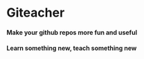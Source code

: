 # Giteacher

#### Make your github repos more fun and useful
#### Learn something new, teach something new

